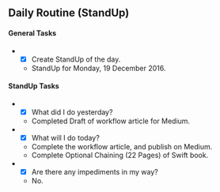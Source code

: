 ## Daily Routine (StandUp)

#### General Tasks
* - [x] Create StandUp of the day.
  - StandUp for Monday, 19 December 2016.

#### StandUp Tasks
* - [x] What did I do yesterday?
  - Completed Draft of workflow article for Medium.
* - [x] What will I do today?
  - Complete the workflow article, and publish on Medium.
  - Complete Optional Chaining (22 Pages) of Swift book.
* - [x] Are there any impediments in my way?
  - No.
